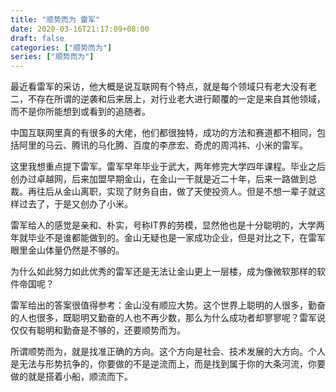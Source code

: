 ```yaml
---
title: "顺势而为 雷军"
date: 2020-03-16T21:17:09+08:00
draft: false
categories: ["顺势而为"]
series: ["顺势而为"]
---
```


最近看雷军的采访，他大概是说互联网有个特点，就是每个领域只有老大没有老二，不存在所谓的逆袭和后来居上，对行业老大进行颠覆的一定是来自其他领域，而不是你所能想到或看到的追随者。

中国互联网里真的有很多的大佬，他们都很独特，成功的方法和赛道都不相同，包括阿里的马云、腾讯的马化腾、百度的李彦宏、奇虎的周鸿祎、小米的雷军。

这里我想重点提下雷军。雷军早年毕业于武大，两年修完大学四年课程。毕业之后创办过卓越网，后来加盟早期金山，在金山一干就是近二十年，后来一路做到总裁。再往后从金山离职，实现了财务自由，做了天使投资人。但是不想一辈子就这样过去了，于是又创办了小米。

雷军给人的感觉是亲和、朴实，号称IT界的劳模，显然他也是十分聪明的，大学两年就毕业不是谁都能做到的。金山无疑也是一家成功企业，但是对比之下，在雷军眼里金山体量仍然是不够的。

为什么如此努力如此优秀的雷军还是无法让金山更上一层楼，成为像微软那样的软件帝国呢？

雷军给出的答案很值得参考：金山没有顺应大势。这个世界上聪明的人很多，勤奋的人也很多，既聪明又勤奋的人也不再少数，那么为什么成功者却寥寥呢？雷军说仅仅有聪明和勤奋是不够的，还要顺势而为。

所谓顺势而为，就是找准正确的方向。这个方向是社会、技术发展的大方向。个人是无法与形势抗争的，你要做的不是逆流而上，而是找到属于你的大条河流，你要做的就是搭着小船，顺流而下。

